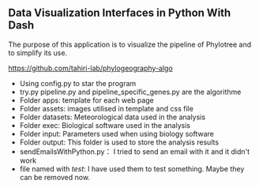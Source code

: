 ## Data Visualization Interfaces in Python With Dash

The purpose of this application is to visualize the pipeline of Phylotree and to simplify its use.

https://github.com/tahiri-lab/phylogeography-algo

- Using config.py to star the program
- try.py pipeline.py and pipeline_specific_genes.py are the algorithme 
- Folder apps: template for each web page
- Folder assets: images utilised in template and css file
- Folder datasets: Meteorological data used in the analysis
- Folder exec: Biological software used in the analysis
- Folder input: Parameters used when using biology software
- Folder output: This folder is used to store the analysis results
- sendEmailsWithPython.py： I tried to send an email with it and it didn't work
- file named with *test*: I have used them to test something. Maybe they can be removed now.
